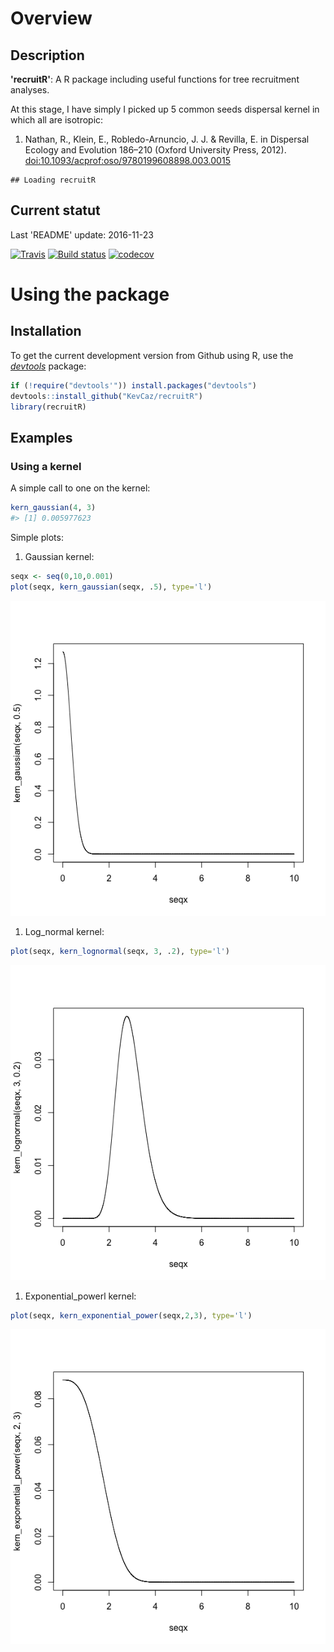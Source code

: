 Overview
========

Description
-----------

**'recruitR'**: A R package including useful functions for tree recruitment analyses.

At this stage, I have simply I picked up 5 common seeds dispersal kernel in which all are isotropic:

1.  Nathan, R., Klein, E., Robledo-Arnuncio, J. J. & Revilla, E. in Dispersal Ecology and Evolution 186–210 (Oxford University Press, 2012). [doi:10.1093/acprof:oso/9780199608898.003.0015](https://doi.org/10.1093/acprof:oso/9780199608898.003.0015)

<!-- -->

    ## Loading recruitR

Current statut
--------------

Last 'README' update: 2016-11-23

[![Travis](https://travis-ci.org/KevCaz/recruitR.svg?branch=master)](https://travis-ci.org/KevCaz/recruitR) [![Build status](https://ci.appveyor.com/api/projects/status/sk3sbvusvcyy0at0?svg=true)](https://ci.appveyor.com/project/KevCaz/recruitr/build/1.0.7) [![codecov](https://codecov.io/gh/KevCaz/recruitR/branch/master/graphs/badge.svg)](https://codecov.io/gh/KevCaz/recruitR)

Using the package
=================

Installation
------------

To get the current development version from Github using R, use the [*devtools*](http://cran.r-project.org/web/packages/devtools/index.html) package:

``` r
if (!require("devtools'")) install.packages("devtools")
devtools::install_github("KevCaz/recruitR")
library(recruitR)
```

Examples
--------

### Using a kernel

A simple call to one on the kernel:

``` r
kern_gaussian(4, 3)
#> [1] 0.005977623
```

Simple plots:

1.  Gaussian kernel:

``` r
seqx <- seq(0,10,0.001)
plot(seqx, kern_gaussian(seqx, .5), type='l')
```

![](inst/unnamed-chunk-3-1.png)

1.  Log\_normal kernel:

``` r
plot(seqx, kern_lognormal(seqx, 3, .2), type='l')
```

![](inst/unnamed-chunk-4-1.png)

1.  Exponential\_powerl kernel:

``` r
plot(seqx, kern_exponential_power(seqx,2,3), type='l')
```

![](inst/unnamed-chunk-5-1.png)
